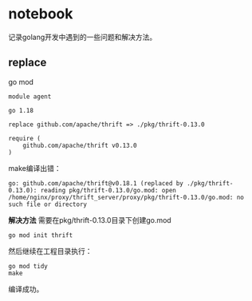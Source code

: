 # notebook

记录golang开发中遇到的一些问题和解决方法。

## replace

go mod
```
module agent

go 1.18

replace github.com/apache/thrift => ./pkg/thrift-0.13.0

require (
    github.com/apache/thrift v0.13.0
)
```

make编译出错：
```
go: github.com/apache/thrift@v0.18.1 (replaced by ./pkg/thrift-0.13.0): reading pkg/thrift-0.13.0/go.mod: open /home/nginx/proxy/thrift_server/proxy/pkg/thrift-0.13.0/go.mod: no such file or directory
```

**解决方法**
需要在pkg/thrift-0.13.0目录下创建go.mod
```
go mod init thrift
```

然后继续在工程目录执行：
```
go mod tidy
make
```
编译成功。

